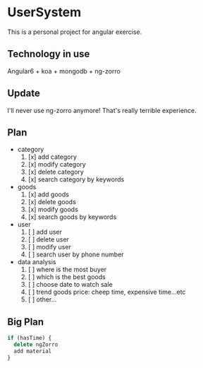 # UserSystem

This is a personal project for angular exercise.

## Technology in use

Angular6 + koa + mongodb + ng-zorro

## Update

I'll never use ng-zorro anymore! That's really terrible experience.

## Plan

- category
  1. [x] add category
  2. [x] modify category
  3. [x] delete category
  4. [x] search category by keywords
- goods
  1. [x] add goods
  2. [x] delete goods
  3. [x] modify goods
  4. [x] search goods by keywords
- user
  1. [ ] add user
  2. [ ] delete user
  3. [ ] modify user
  4. [ ] search user by phone number
- data analysis
  1. [ ] where is the most buyer
  2. [ ] which is the best goods
  3. [ ] choose date to watch sale
  4. [ ] trend goods price: cheep time, expensive time...etc
  5. [ ] other...

## Big Plan

```typescript
if (hasTime) {
  delete ngZorro
  add material
}
```
